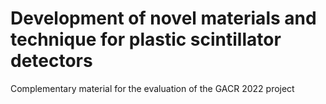 # Development of novel materials and technique for plastic scintillator detectors

Complementary material for the evaluation of the GACR 2022 project
